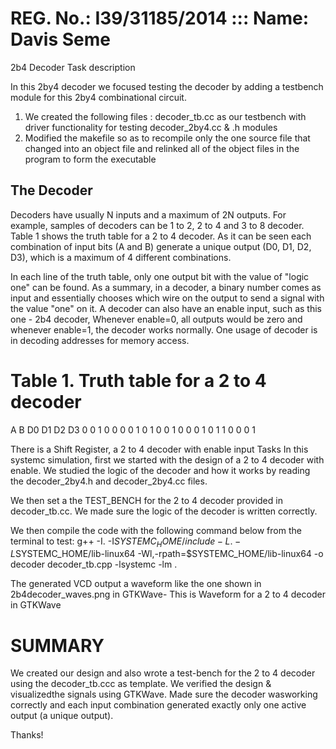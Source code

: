 REG. No.: I39/31185/2014 ::: Name: Davis Seme
================================================================
2b4 Decoder
Task description

In this 2by4 decoder we focused testing the decoder by adding a testbench module for this 2by4 combinational circuit.

 1. We created the following files : decoder_tb.cc as our testbench with driver functionality for testing decoder_2by4.cc & .h modules
 2. Modified the makefile so as to recompile only the one source file that changed into an object file and relinked all of the object
    files in the program to form the executable

The Decoder
-----------------------------------------------------------------
Decoders have usually N inputs and a maximum of 2N outputs. For example, samples of decoders can be 1 to 2, 2 to 4 and 3 to 8 decoder. Table 1 shows the truth table for a 2 to 4 decoder. As it can be seen each combination of input bits (A and B) generate a unique output (D0, D1, D2, D3), which is a maximum of 4 different combinations. 

In each line of the truth table, only one output bit with the value of "logic one" can be found. As a summary, in a decoder, a binary number comes as input and essentially chooses which wire on the output to send a signal with the value "one" on it. A decoder can also have an enable input, such as this one - 2b4 decoder, Whenever enable=0, all outputs would be zero and whenever enable=1, the decoder works normally. One usage of decoder is in decoding addresses for memory access.

Table 1. Truth table for a 2 to 4 decoder
===========================================
A 	B 	D0 	D1 	D2 	D3
0 	0 	1 	0 	0 	0
0 	1 	0 	1 	0 	0
1 	0 	0 	0 	1 	0
1 	1 	0 	0 	0 	1

There is a Shift Register, a 2 to 4 decoder with enable input
Tasks
In this systemc simulation, first we started with the design of a 2 to 4 decoder with enable. We studied the logic of the decoder and how it works by reading the decoder_2by4.h and decoder_2by4.cc files. 

We then set a the TEST_BENCH for the 2 to 4 decoder provided in decoder_tb.cc. We made sure the logic of the decoder is written correctly.


We then compile the code with the following command below from the terminal to test:
    g++ -I. -I$SYSTEMC_HOME/include -L. -L$SYSTEMC_HOME/lib-linux64 -Wl,-rpath=$SYSTEMC_HOME/lib-linux64 -o decoder decoder_tb.cpp -lsystemc -lm .

The generated VCD output a waveform like the one shown in 2b4decoder_waves.png in GTKWave- This is Waveform for a 2 to 4 decoder in GTKWave 

SUMMARY
======
We created our design and also wrote a test-bench for the 2 to 4 decoder using the decoder_tb.ccc as template. We verified the design & visualizedthe signals using GTKWave. Made sure the decoder wasworking correctly and each input combination generated exactly only one active output (a unique output).

Thanks!

